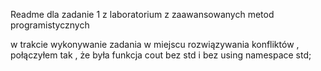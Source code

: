 Readme dla zadanie 1 z laboratorium z zaawansowanych metod programistycznych

w trakcie wykonywanie zadania w miejscu rozwiązywania konfliktów , połączyłem tak , że była funkcja cout bez std i bez using namespace std;
